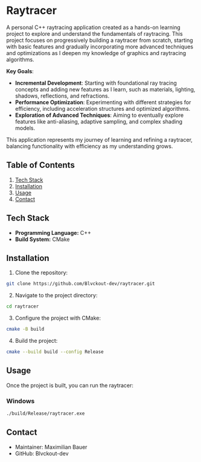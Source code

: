 # Raytracer

A personal C++ raytracing application created as a hands-on learning project to explore and understand the fundamentals of raytracing.
This project focuses on progressively building a raytracer from scratch,
starting with basic features and gradually incorporating more advanced techniques and optimizations as I deepen my knowledge of graphics and raytracing algorithms.

**Key Goals**:
- **Incremental Development**: Starting with foundational ray tracing concepts and adding new features as I learn, such as materials, lighting, shadows, reflections, and refractions.
- **Performance Optimization**: Experimenting with different strategies for efficiency, including acceleration structures and optimized algorithms.
- **Exploration of Advanced Techniques**: Aiming to eventually explore features like anti-aliasing, adaptive sampling, and complex shading models.
  
This application represents my journey of learning and refining a raytracer, balancing functionality with efficiency as my understanding grows.

## Table of Contents

1. [Tech Stack](#tech-stack)
2. [Installation](#installation)
3. [Usage](#usage)
4. [Contact](#contact)

## Tech Stack

- **Programming Language:** C++
- **Build System:** CMake

## Installation

1. Clone the repository:
```bash
git clone https://github.com/Blvckout-dev/raytracer.git
```

2. Navigate to the project directory:
```bash
cd raytracer
```

3. Configure the project with CMake:
```bash
cmake -B build
```

4. Build the project:
```bash
cmake --build build --config Release
```

## Usage

Once the project is built, you can run the raytracer:

### Windows

```bash
./build/Release/raytracer.exe
```

## Contact

- Maintainer: Maximilian Bauer
- GitHub: Blvckout-dev
